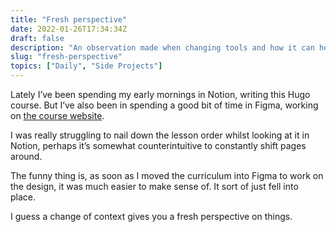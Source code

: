 ```yaml
---
title: "Fresh perspective"
date: 2022-01-26T17:34:34Z
draft: false
description: "An observation made when changing tools and how it can help you process your thoughts and ideas."
slug: "fresh-perspective"
topics: ["Daily", "Side Projects"]
---
```


Lately I’ve been spending my early mornings in Notion, writing this Hugo course. But I’ve also been in spending a good bit of time in Figma, working on [the course website](https://practicalhugo.com/). 

I was really struggling to nail down the lesson order whilst looking at it in Notion, perhaps it’s somewhat counterintuitive to constantly shift pages around.

The funny thing is, as soon as I moved the curriculum into Figma to work on the design, it was much easier to make sense of. It sort of just fell into place. 

I guess a change of context gives you a fresh perspective on things.